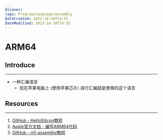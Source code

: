 ```yaml
---
Aliases: 
tags: Program/Language/Assembly
DateCreated: 2023-10-28T14:53
DateModified: 2023-10-28T14:55
---
```

# ARM64

## Introduce
---
- 一种汇编语言
	- 现在苹果电脑上 (使用苹果芯片) 进行汇编就是使用的这个语言

## Resources
---
1. [GitHub - HelloSilicon教程](https://github.com/below/HelloSilicon)​
2. [Apple官方文档 - 编写ARM64代码](https://developer.apple.com/documentation/xcode/writing-arm64-code-for-apple-platforms)​
3. [GitHub - m1-assembly教程](https://github.com/enty8080/m1-assembly)​
